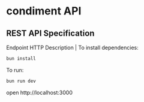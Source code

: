# condiment API

## REST API Specification

Endpoint HTTP Description
|
To install dependencies:

```sh
bun install
```

To run:

```sh
bun run dev
```

open http://localhost:3000
